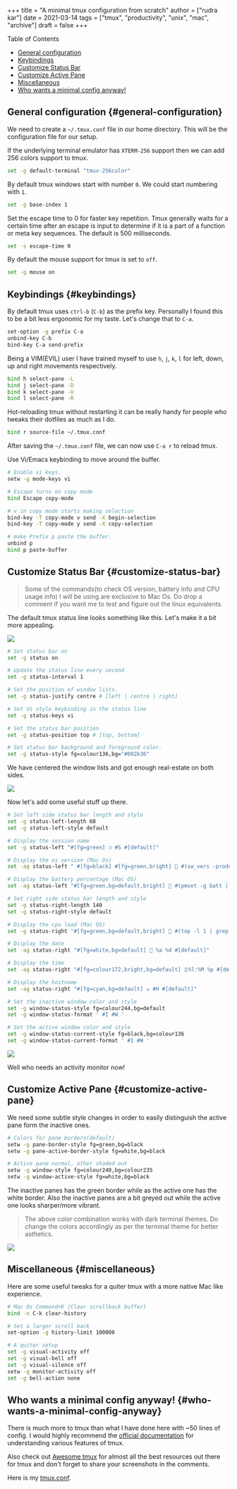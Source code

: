 +++
title = "A minimal tmux configuration from scratch"
author = ["rudra kar"]
date = 2021-03-14
tags = ["tmux", "productivity", "unix", "mac", "archive"]
draft = false
+++

<div class="ox-hugo-toc toc">

<div class="heading">Table of Contents</div>

- [General configuration](#general-configuration)
- [Keybindings](#keybindings)
- [Customize Status Bar](#customize-status-bar)
- [Customize Active Pane](#customize-active-pane)
- [Miscellaneous](#miscellaneous)
- [Who wants a minimal config anyway!](#who-wants-a-minimal-config-anyway)

</div>
<!--endtoc-->


## General configuration {#general-configuration}

We need to create a `~/.tmux.conf` file in our home directory. This will be the configuration file for our setup.

If the underlying terminal emulator has `XTERM-256` support then we can add 256 colors support to tmux.

```sh
set -g default-terminal "tmux-256color"
```

By default tmux windows start with number `0`. We could start numbering with `1`.

```sh
set -g base-index 1
```

Set the escape time to 0 for faster key repetition. Tmux generally waits for a certain time after an escape is input to determine if it is a part of a function or meta key sequences. The default is 500 milliseconds.

```sh
set -s escape-time 0
```

By default the mouse support for tmux is set to `off`.

```sh
set -g mouse on
```


## Keybindings {#keybindings}

By default tmux uses `ctrl-b` (`C-b`) as the prefix key. Personally I found this to be a bit less ergonomic for my taste. Let's change that to `C-a`.

```sh
set-option -g prefix C-a
unbind-key C-b
bind-key C-a send-prefix
```

Being a VIM(EVIL) user I have trained myself to use `h`, `j`, `k`, `l` for left, down, up and right movements respectively.

```sh
bind h select-pane -L
bind j select-pane -D
bind k select-pane -U
bind l select-pane -R
```

Hot-reloading tmux without restarting it can be really handy for people who tweaks their dotfiles as much as I do.

```sh
bind r source-file ~/.tmux.conf
```

After saving the `~/.tmux.conf` file, we can now use `C-a r` to reload tmux.

Use Vi/Emacs keybinding to move around the buffer.

```sh
# Enable vi keys.
setw -g mode-keys vi

# Escape turns on copy mode
bind Escape copy-mode

# v in copy mode starts making selection
bind-key -T copy-mode v send -X begin-selection
bind-key -T copy-mode y send -X copy-selection

# make Prefix p paste the buffer.
unbind p
bind p paste-buffer
```


## Customize Status Bar {#customize-status-bar}

> Some of the commands(to check OS version, battery info and CPU usage info) I will be using are exclusive to Mac Os. Do drop a comment if you want me to test and figure out the linux equivalents.

The default tmux status line looks something like this. Let's make it a bit more appealing.

<div class="post-image">
  <img src="/images/tmux_status_line_diagram_github.png" />
</div>

```sh
# Set status bar on
set -g status on

# Update the status line every second
set -g status-interval 1

# Set the position of window lists.
set -g status-justify centre # [left | centre | right]

# Set Vi style keybinding in the status line
set -g status-keys vi

# Set the status bar position
set -g status-position top # [top, bottom]

# Set status bar background and foreground color.
set -g status-style fg=colour136,bg="#002b36"
```

We have centered the window lists and got enough real-estate on both sides.

<div class="post-image">
  <img src="/images/tmux-shot2.png" />
</div>

Now let's add some useful stuff up there.

```sh
# Set left side status bar length and style
set -g status-left-length 60
set -g status-left-style default

# Display the session name
set -g status-left "#[fg=green] ❐ #S #[default]"

# Display the os version (Mac Os)
set -ag status-left " #[fg=black] #[fg=green,bright]  #(sw_vers -productVersion) #[default]"

# Display the battery percentage (Mac OS)
set -ag status-left "#[fg=green,bg=default,bright] 🔋 #(pmset -g batt | tail -1 | awk '{print $3}' | tr -d ';') #[default]"

# Set right side status bar length and style
set -g status-right-length 140
set -g status-right-style default

# Display the cpu load (Mac OS)
set -g status-right "#[fg=green,bg=default,bright]  #(top -l 1 | grep -E "^CPU" | sed 's/.*://') #[default]"

# Display the date
set -ag status-right "#[fg=white,bg=default]  %a %d #[default]"

# Display the time
set -ag status-right "#[fg=colour172,bright,bg=default] ⌚︎%l:%M %p #[default]"

# Display the hostname
set -ag status-right "#[fg=cyan,bg=default] ☠ #H #[default]"

# Set the inactive window color and style
set -g window-status-style fg=colour244,bg=default
set -g window-status-format ' #I #W '

# Set the active window color and style
set -g window-status-current-style fg=black,bg=colour136
set -g window-status-current-format ' #I #W '
```

<div class="post-image">
  <img src="/images/tmux-shot3.png" />
</div>

Well who needs an activity monitor now!


## Customize Active Pane {#customize-active-pane}

We need some subtle style changes in order to easily distinguish the active pane form the inactive ones.

```sh
# Colors for pane borders(default)
setw -g pane-border-style fg=green,bg=black
setw -g pane-active-border-style fg=white,bg=black

# Active pane normal, other shaded out
setw -g window-style fg=colour240,bg=colour235
setw -g window-active-style fg=white,bg=black
```

The inactive panes has the green border while as the active one has the white border. Also the inactive panes are a bit greyed out while the active one looks sharper/more
vibrant.

> The above color combination works with dark terminal themes. Do change the colors accordingly as per the terminal theme for better asthetics.

<div class="post-image">
  <img src="/images/tmux-shot4.gif" />
</div>


## Miscellaneous {#miscellaneous}

Here are some useful tweaks for a quiter tmux with a more native Mac like experience.

```sh
# Mac Os Command+K (Clear scrollback buffer)
bind -n C-k clear-history

# Set a larger scroll back
set-option -g history-limit 100000

# A quiter setup
set -g visual-activity off
set -g visual-bell off
set -g visual-silence off
setw -g monitor-activity off
set -g bell-action none
```


## Who wants a minimal config anyway! {#who-wants-a-minimal-config-anyway}

There is much more to tmux than what I have done here with ~50 lines of config. I would highly recommend the [official documentation](https://github.com/tmux/tmux/wiki) for understanding various features of tmux.

Also check out [Awesome tmux](https://github.com/rothgar/awesome-tmux) for almost all the best resources out there for tmux and don't forget to share your screenshots in the comments.

Here is my [tmux.conf](https://github.com/mrprofessor/dotfiles/blob/master/tmux.conf).

